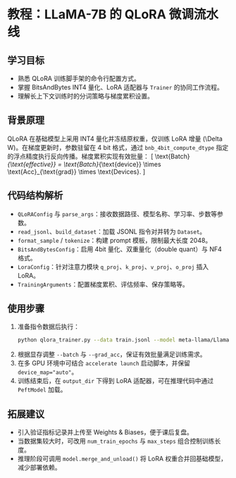 # 教程：LLaMA-7B 的 QLoRA 微调流水线

## 学习目标
- 熟悉 QLoRA 训练脚手架的命令行配置方式。
- 掌握 BitsAndBytes INT4 量化、LoRA 适配器与 `Trainer` 的协同工作流程。
- 理解长上下文训练时的分词策略与梯度累积设置。

## 背景原理
QLoRA 在基础模型上采用 INT4 量化并冻结原权重，仅训练 LoRA 增量 \(\Delta W\)。在梯度更新时，参数驻留在 4 bit 格式，通过 `bnb_4bit_compute_dtype` 指定的浮点精度执行反向传播。梯度累积实现有效批量：
\[
\text{Batch}_{\text{effective}} = \text{Batch}_{\text{device}} \times \text{Acc}_{\text{grad}} \times \text{Devices}.
\]

## 代码结构解析
- `QLoRAConfig` 与 `parse_args`：接收数据路径、模型名称、学习率、步数等参数。
- `read_jsonl`、`build_dataset`：加载 JSONL 指令对并转为 `Dataset`。
- `format_sample` / `tokenize`：构建 prompt 模板，限制最大长度 2048。
- `BitsAndBytesConfig`：启用 4bit 量化、双重量化（double quant）与 NF4 格式。
- `LoraConfig`：针对注意力模块 `q_proj`、`k_proj`、`v_proj`、`o_proj` 插入 LoRA。
- `TrainingArguments`：配置梯度累积、评估频率、保存策略等。

## 使用步骤
1. 准备指令数据后执行：
   ```bash
   python qlora_trainer.py --data train.jsonl --model meta-llama/Llama-2-7b-chat-hf --steps 200 --batch 1 --grad_acc 16
   ```
2. 根据显存调整 `--batch` 与 `--grad_acc`，保证有效批量满足训练需求。
3. 在多 GPU 环境中可结合 `accelerate launch` 启动脚本，并保留 `device_map="auto"`。
4. 训练结束后，在 `output_dir` 下得到 LoRA 适配器，可在推理代码中通过 `PeftModel` 加载。

## 拓展建议
- 引入验证指标记录并上传至 Weights & Biases，便于课后复盘。
- 当数据集较大时，可改用 `num_train_epochs` 与 `max_steps` 组合控制训练长度。
- 推理阶段可调用 `model.merge_and_unload()` 将 LoRA 权重合并回基础模型，减少部署依赖。

